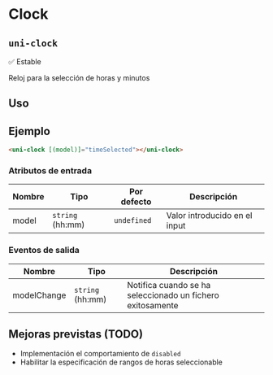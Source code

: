 Clock
===================
`uni-clock`
---
:white_check_mark: Estable

Reloj para la selección de horas y minutos

## Uso

## Ejemplo

```html
<uni-clock [(model)]="timeSelected"></uni-clock>
```

### Atributos de entrada

| Nombre      | Tipo             | Por defecto | Descripción 
| ----------- | ---------------- | ----------- | -----------
| model       | `string` (hh:mm) | `undefined` | Valor introducido en el input

### Eventos de salida

| Nombre         | Tipo             | Descripción
| -------------- | ---------------- | -----------
| modelChange    | `string` (hh:mm) | Notifica cuando se ha seleccionado un fichero exitosamente


## Mejoras previstas (TODO)

- Implementación el comportamiento de `disabled`
- Habilitar la especificación de rangos de horas seleccionable 
